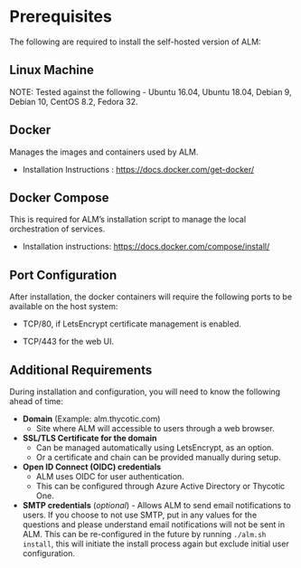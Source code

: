 [title]: # (Self-Hosted)
[tags]: # (Account Lifecycle Manager,ALM,Active Directory,on-premise,on-prem,self hosted)
[priority]: # (3500)


# Prerequisites

The following are required to install the self-hosted version of ALM:

## Linux Machine

NOTE: Tested against the following - Ubuntu 16.04, Ubuntu 18.04, Debian 9, Debian 10, CentOS 8.2, Fedora 32.

## Docker

Manages the images and containers used by ALM.

* Installation Instructions : https://docs.docker.com/get-docker/

## Docker Compose

This is required for ALM’s installation script to manage the local orchestration of services.

* Installation instructions: https://docs.docker.com/compose/install/

## Port Configuration

After installation, the docker containers will require the following ports to be available on the host system:

* TCP/80, if LetsEncrypt certificate management is enabled.

* TCP/443 for the web UI.

## Additional Requirements

During installation and configuration, you will need to know the following ahead of time:

* **Domain** (Example: alm.thycotic.com)
  * Site where ALM will accessible to users through a web browser.
* **SSL/TLS Certificate for the domain** 
  * Can be managed automatically using LetsEncrypt, as an option.
  * Or a certificate and chain can be provided manually during setup.
* **Open ID Connect (OIDC) credentials**
  * ALM uses OIDC for user authentication.
  * This can be configured through Azure Active Directory or Thycotic One.
* **SMTP credentials** (*optional*) - Allows ALM to send email notifications to users.  If you choose to not use SMTP, put in any values for the questions and please understand email notifications will not be sent in ALM. This can be re-configured in the future by running ```./alm.sh install```, this will initiate the install process again but exclude initial user configuration.
